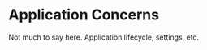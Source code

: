 Application Concerns
====================

Not much to say here.  Application lifecycle, settings, etc.
